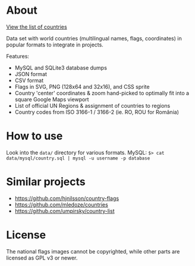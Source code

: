# About

[View the list of countries](http://cristiroma.github.io/countries)

Data set with world countries (multilingual names, flags, coordinates) in popular formats to integrate in projects.

Features:

* MySQL and SQLite3 database dumps
* JSON format
* CSV format
* Flags in SVG, PNG (128x64 and 32x16), and CSS sprite
* Country 'center' coordinates & zoom hand-picked to optimally fit into a square Google Maps viewport
* List of official UN Regions & assignment of countries to regions
* Country codes from ISO 3166-1 / 3166-2 (ie. RO, ROU for România)


# How to use

Look into the ```data/``` directory for various formats.
MySQL: `$> cat data/mysql/country.sql | mysql -u username -p database`


# Similar projects

- https://github.com/hjnilsson/country-flags
- https://github.com/mledoze/countries
- https://github.com/umpirsky/country-list


# License

The national flags images cannot be copyrighted, while other parts are licensed as GPL v3 or newer.